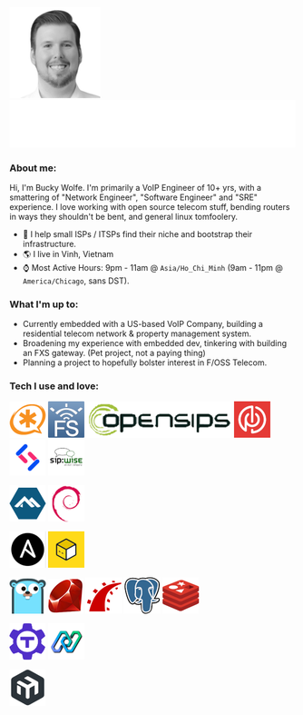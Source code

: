 [![Profile Pic BW](https://raw.githubusercontent.com/Igneous/igneous/dev/assets/me.png)]()
[![Typing SVG](https://raw.githubusercontent.com/Igneous/igneous/dev/assets/greet_typing.svg)]()

### About me:

Hi, I'm Bucky Wolfe. I'm primarily a VoIP Engineer of 10+ yrs, with a smattering of "Network Engineer", "Software Engineer" and "SRE" experience.
I love working with open source telecom stuff, bending routers in ways they shouldn't be bent, and general linux tomfoolery.

- 👔 I help small ISPs / ITSPs find their niche and bootstrap their infrastructure.
- 🌎 I live in Vinh, Vietnam 
- ⌚ Most Active Hours: 9pm - 11am @ `Asia/Ho_Chi_Minh` (9am - 11pm @ `America/Chicago`, sans DST).

### What I'm up to: 

+ Currently embedded with a US-based VoIP Company, building a residential telecom network & property management system.
+ Broadening my experience with embedded dev, tinkering with building an FXS gateway. (Pet project, not a paying thing)
+ Planning a project to hopefully bolster interest in F/OSS Telecom.

### Tech I use and love:

[![Asterisk](https://raw.githubusercontent.com/Igneous/igneous/dev/assets/asterisk_logo_64.png)](https://asterisk.org)
[![FreeSwitch](https://raw.githubusercontent.com/Igneous/igneous/dev/assets/freeswitch_logo_64.png)](https://signalwire.com/freeswitch)
[![openSIPS](https://raw.githubusercontent.com/Igneous/igneous/dev/assets/opensips_logo_64.png)](https://opensips.org)
[![Pion](https://raw.githubusercontent.com/Igneous/igneous/dev/assets/pion_logo_64.png)](https://pion.ly)
[![Signalwire](https://raw.githubusercontent.com/Igneous/igneous/dev/assets/signalwire_logo_64.png)](https://signalwire.com)
[![RTPEngine](https://raw.githubusercontent.com/Igneous/igneous/dev/assets/sipwise_rtpengine_logo_64.png)](https://github.com/sipwise/rtpengine)

[![Alpine Linux](https://raw.githubusercontent.com/Igneous/igneous/dev/assets/alpine_logo_64.png)](https://www.alpinelinux.org)
[![Debian Linux](https://raw.githubusercontent.com/Igneous/igneous/dev/assets/debian_logo_64.png)](https://debian.org)

[![Ansible](https://raw.githubusercontent.com/Igneous/igneous/dev/assets/ansible_logo_64.png)](https://docs.ansible.com)
[![OpenTofu](https://raw.githubusercontent.com/Igneous/igneous/dev/assets/opentofu_logo_64.png)](https://opentofu.org)

[![Golang](https://raw.githubusercontent.com/Igneous/igneous/dev/assets/favicon-gopher.svg)](https://go.dev)
[![Ruby](https://raw.githubusercontent.com/Igneous/igneous/dev/assets/header-ruby-logo.png)](https://ruby-lang.org)
[![Rails](https://raw.githubusercontent.com/Igneous/igneous/dev/assets/rails_logo_64.png)](https://rubyonrails.org)
[![Postgres](https://raw.githubusercontent.com/Igneous/igneous/dev/assets/pg_logo_64.png)](https://postgresql.org)
[![Redis](https://raw.githubusercontent.com/Igneous/igneous/dev/assets/redis_logo_64.png)](https://redis.io)

[![Teleport](https://raw.githubusercontent.com/Igneous/igneous/dev/assets/teleport_logo_64.png)](https://goteleport.com)
[![Northflank](https://raw.githubusercontent.com/Igneous/igneous/dev/assets/northflank_logo_64.png)](https://northflank.com)

[![Mikrotik](https://raw.githubusercontent.com/Igneous/igneous/dev/assets/mikrotik_logo_64.png)](https://mikrotik.com)
